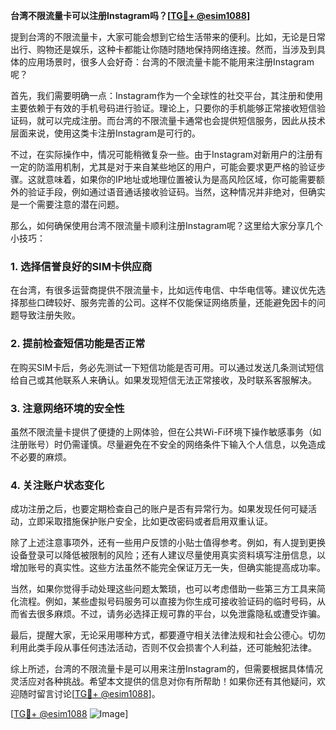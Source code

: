 **台湾不限流量卡可以注册Instagram吗？[[TG💪+ @esim1088](https://t.me/s/esim1088)]**

提到台湾的不限流量卡，大家可能会想到它给生活带来的便利。比如，无论是日常出行、购物还是娱乐，这种卡都能让你随时随地保持网络连接。然而，当涉及到具体的应用场景时，很多人会好奇：台湾的不限流量卡能不能用来注册Instagram呢？

首先，我们需要明确一点：Instagram作为一个全球性的社交平台，其注册和使用主要依赖于有效的手机号码进行验证。理论上，只要你的手机能够正常接收短信验证码，就可以完成注册。而台湾的不限流量卡通常也会提供短信服务，因此从技术层面来说，使用这类卡注册Instagram是可行的。

不过，在实际操作中，情况可能稍微复杂一些。由于Instagram对新用户的注册有一定的防滥用机制，尤其是对于来自某些地区的用户，可能会要求更严格的验证步骤。这就意味着，如果你的IP地址或地理位置被认为是高风险区域，你可能需要额外的验证手段，例如通过语音通话接收验证码。当然，这种情况并非绝对，但确实是一个需要注意的潜在问题。

那么，如何确保使用台湾不限流量卡顺利注册Instagram呢？这里给大家分享几个小技巧：

### 1. **选择信誉良好的SIM卡供应商**
在台湾，有很多运营商提供不限流量卡，比如远传电信、中华电信等。建议优先选择那些口碑较好、服务完善的公司。这样不仅能保证网络质量，还能避免因卡的问题导致注册失败。

### 2. **提前检查短信功能是否正常**
在购买SIM卡后，务必先测试一下短信功能是否可用。可以通过发送几条测试短信给自己或其他联系人来确认。如果发现短信无法正常接收，及时联系客服解决。

### 3. **注意网络环境的安全性**
虽然不限流量卡提供了便捷的上网体验，但在公共Wi-Fi环境下操作敏感事务（如注册账号）时仍需谨慎。尽量避免在不安全的网络条件下输入个人信息，以免造成不必要的麻烦。

### 4. **关注账户状态变化**
成功注册之后，也要定期检查自己的账户是否有异常行为。如果发现任何可疑活动，立即采取措施保护账户安全，比如更改密码或者启用双重认证。

除了上述注意事项外，还有一些用户反馈的小贴士值得参考。例如，有人提到更换设备登录可以降低被限制的风险；还有人建议尽量使用真实资料填写注册信息，以增加账号的真实性。这些方法虽然不能完全保证万无一失，但确实能提高成功率。

当然，如果你觉得手动处理这些问题太繁琐，也可以考虑借助一些第三方工具来简化流程。例如，某些虚拟号码服务可以直接为你生成可接收验证码的临时号码，从而省去很多麻烦。不过，请务必选择正规可靠的平台，以免泄露隐私或遭受诈骗。

最后，提醒大家，无论采用哪种方式，都要遵守相关法律法规和社会公德心。切勿利用此类手段从事任何违法活动，否则不仅会损害个人利益，还可能触犯法律。

综上所述，台湾的不限流量卡是可以用来注册Instagram的，但需要根据具体情况灵活应对各种挑战。希望本文提供的信息对你有所帮助！如果你还有其他疑问，欢迎随时留言讨论[[TG💪+ @esim1088](https://t.me/s/esim1088)]。

[[TG💪+ @esim1088](https://t.me/s/esim1088) ![Image](https://i.postimg.cc/4NQfJmqS/Snipaste-2025-05-13-00-14-12.png)]